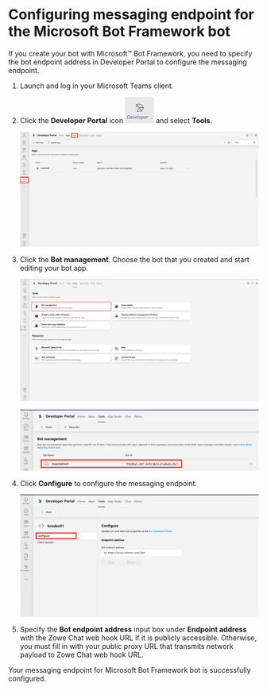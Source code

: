 # Configuring messaging endpoint for the Microsoft Bot Framework bot

If you create your bot with Microsoft™ Bot Framework, you need to specify the bot endpoint address in Developer Portal to configure the messaging endpoint.

1.  Launch and log in your Microsoft Teams client.

2.  Click the **Developer Portal** icon ![Developer Portal](../../images/zowe-chat/teams_developer_icon.png) and select **Tools**.

    ![Developer Portal](../../images/zowe-chat/teams_developer_portal_apps.png)

3.  Click the **Bot management**. Choose the bot that you created and start editing your bot app.

    ![Bot management](../../images/zowe-chat/teams_bot_management.png "Bot management")

    ![](../../images/zowe-chat/teams_yourbot.png)

4.  Click **Configure** to configure the messaging endpoint.

    ![](../../images/zowe-chat/teams_endpoint.png)

5.  Specify the **Bot endpoint address** input box under **Endpoint address** with the Zowe Chat web hook URL if it is publicly accessible. Otherwise, you must fill in with your public proxy URL that transmits network payload to Zowe Chat web hook URL.


Your messaging endpoint for Microsoft Bot Framework bot is successfully configured.
